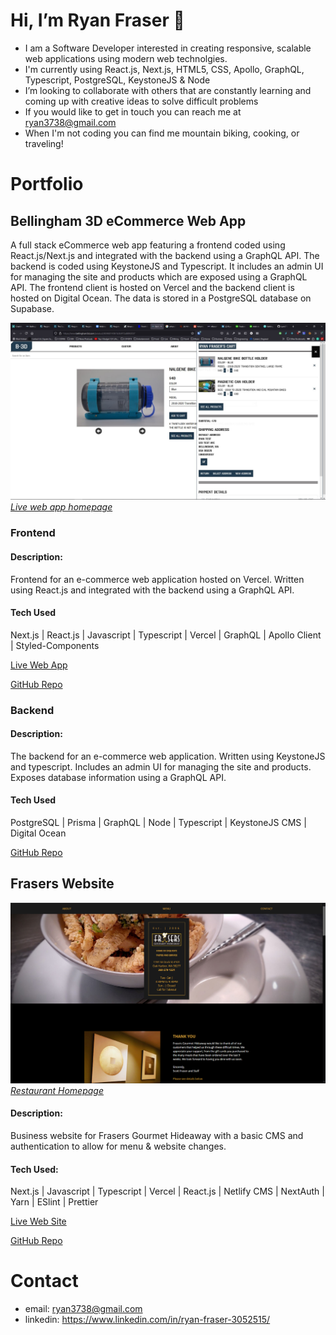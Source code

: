 # Hi, I’m Ryan Fraser 👋
- I am a Software Developer interested in creating responsive, scalable web applications using modern web technolgies.
- I'm currently using React.js, Next.js, HTML5, CSS, Apollo, GraphQL, Typescript, PostgreSQL, KeystoneJS & Node
- I’m looking to collaborate with others that are constantly learning and coming up with creative ideas to solve difficult problems
- If you would like to get in touch you can reach me at ryan3738@gmail.com
- When I'm not coding you can find me mountain biking, cooking, or traveling!

# Portfolio

## Bellingham 3D eCommerce Web App

A full stack eCommerce web app featuring a frontend coded using React.js/Next.js and integrated with the backend using a GraphQL API. The backend is coded using KeystoneJS and Typescript. It includes an admin UI for managing the site and products which are exposed using a GraphQL API. The frontend client is hosted on Vercel and the backend client is hosted on Digital Ocean. The data is stored in a PostgreSQL database on Supabase.

[![Bellingham 3D main page and cart](/assets/images/bham-3d-cart.jpg)*Live web app homepage*](https://bellingham3d.com/)
### Frontend
#### Description:
Frontend for an e-commerce web application hosted on Vercel. Written using React.js and integrated with the backend using a GraphQL API.
#### Tech Used
Next.js | React.js | Javascript | Typescript | Vercel | GraphQL | Apollo Client | Styled-Components

[Live Web App](https://bellingham3d.com/)

[GitHub Repo](https://github.com/ryan3738/bellingham3d-frontend)

### Backend
#### Description:
The backend for an e-commerce web application. Written using KeystoneJS and typescript. Includes an admin UI for managing the site and products. Exposes database information using a GraphQL API.
#### Tech Used
PostgreSQL | Prisma | GraphQL | Node | Typescript | KeystoneJS CMS | Digital Ocean

[GitHub Repo](https://github.com/ryan3738/bellingham3d-backend)

## Frasers Website
[![Frasers website home](/assets/images/frasers-site-home.png)*Restaurant Homepage*](https://frasersgh.com/)
#### Description: 
Business website for Frasers Gourmet Hideaway with a basic CMS and authentication to allow for menu & website changes.

####  Tech Used:
Next.js | Javascript | Typescript | Vercel | React.js | Netlify CMS | NextAuth | Yarn | ESlint | Prettier

[Live Web Site](https://frasersgh.com/)

[GitHub Repo](https://github.com/ryan3738/frasers-nextjs-site)

<!-- ## Miscellaneous Projects

TBD... -->

# Contact

- email: ryan3738@gmail.com
- linkedin: https://www.linkedin.com/in/ryan-fraser-3052515/


<!---
ryan3738/ryan3738 is a ✨ special ✨ repository because its `README.md` (this file) appears on your GitHub profile.
You can click the Preview link to take a look at your changes.
--->
